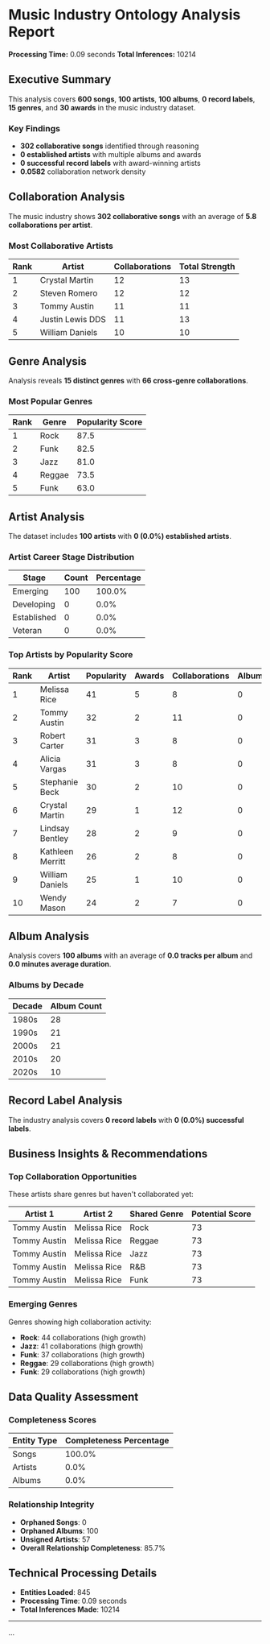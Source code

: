 # Music Industry Ontology Analysis Report
**Processing Time:** 0.09 seconds
**Total Inferences:** 10214

## Executive Summary
This analysis covers **600 songs**, **100 artists**, **100 albums**, **0 record labels**, **15 genres**, and **30 awards** in the music industry dataset.

### Key Findings
- **302 collaborative songs** identified through reasoning
- **0 established artists** with multiple albums and awards
- **0 successful record labels** with award-winning artists
- **0.0582** collaboration network density

## Collaboration Analysis
The music industry shows **302 collaborative songs** with an average of **5.8 collaborations per artist**.

### Most Collaborative Artists
| Rank | Artist | Collaborations | Total Strength |
|------|--------|----------------|----------------|
| 1 | Crystal Martin | 12 | 13 |
| 2 | Steven Romero | 12 | 12 |
| 3 | Tommy Austin | 11 | 11 |
| 4 | Justin Lewis DDS | 11 | 13 |
| 5 | William Daniels | 10 | 10 |

## Genre Analysis
Analysis reveals **15 distinct genres** with **66 cross-genre collaborations**.

### Most Popular Genres
| Rank | Genre | Popularity Score |
|------|-------|------------------|
| 1 | Rock | 87.5 |
| 2 | Funk | 82.5 |
| 3 | Jazz | 81.0 |
| 4 | Reggae | 73.5 |
| 5 | Funk | 63.0 |

## Artist Analysis
The dataset includes **100 artists** with **0 (0.0%) established artists**.

### Artist Career Stage Distribution
| Stage | Count | Percentage |
|-------|-------|------------|
| Emerging | 100 | 100.0% |
| Developing | 0 | 0.0% |
| Established | 0 | 0.0% |
| Veteran | 0 | 0.0% |

### Top Artists by Popularity Score
| Rank | Artist | Popularity | Awards | Collaborations | Albums | Status |
|------|--------|------------|--------|----------------|--------|---------|
| 1 | Melissa Rice | 41 | 5 | 8 | 0 | Developing |
| 2 | Tommy Austin | 32 | 2 | 11 | 0 | Developing |
| 3 | Robert Carter | 31 | 3 | 8 | 0 | Developing |
| 4 | Alicia Vargas | 31 | 3 | 8 | 0 | Developing |
| 5 | Stephanie Beck | 30 | 2 | 10 | 0 | Developing |
| 6 | Crystal Martin | 29 | 1 | 12 | 0 | Developing |
| 7 | Lindsay Bentley | 28 | 2 | 9 | 0 | Developing |
| 8 | Kathleen Merritt | 26 | 2 | 8 | 0 | Developing |
| 9 | William Daniels | 25 | 1 | 10 | 0 | Developing |
| 10 | Wendy Mason | 24 | 2 | 7 | 0 | Developing |

## Album Analysis
Analysis covers **100 albums** with an average of **0.0 tracks per album** and **0.0 minutes average duration**.

### Albums by Decade
| Decade | Album Count |
|--------|-------------|
| 1980s | 28 |
| 1990s | 21 |
| 2000s | 21 |
| 2010s | 20 |
| 2020s | 10 |

## Record Label Analysis
The industry analysis covers **0 record labels** with **0 (0.0%) successful labels**.

## Business Insights & Recommendations
### Top Collaboration Opportunities
These artists share genres but haven't collaborated yet:

| Artist 1 | Artist 2 | Shared Genre | Potential Score |
|----------|----------|--------------|----------------|
| Tommy Austin | Melissa Rice | Rock | 73 |
| Tommy Austin | Melissa Rice | Reggae | 73 |
| Tommy Austin | Melissa Rice | Jazz | 73 |
| Tommy Austin | Melissa Rice | R&B | 73 |
| Tommy Austin | Melissa Rice | Funk | 73 |

### Emerging Genres
Genres showing high collaboration activity:

- **Rock**: 44 collaborations (high growth)
- **Jazz**: 41 collaborations (high growth)
- **Funk**: 37 collaborations (high growth)
- **Reggae**: 29 collaborations (high growth)
- **Funk**: 29 collaborations (high growth)

## Data Quality Assessment
### Completeness Scores
| Entity Type | Completeness Percentage |
|-------------|------------------------|
| Songs | 100.0% |
| Artists | 0.0% |
| Albums | 0.0% |

### Relationship Integrity
- **Orphaned Songs**: 0
- **Orphaned Albums**: 100
- **Unsigned Artists**: 57
- **Overall Relationship Completeness**: 85.7%

## Technical Processing Details
- **Entities Loaded**: 845
- **Processing Time**: 0.09 seconds
- **Total Inferences Made**: 10214
---
...